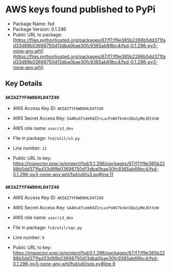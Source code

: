 # AWS keys found published to PyPi

* Package Name: fsd
* Package Version: 0.1.296
* Public URL to package: [https://files.pythonhosted.org/packages/67/f7/f9e385b2288b5dd371fad33d99b03698750d13dba0bae30fc9365ab69bc4/fsd-0.1.296-py3-none-any.whl](https://files.pythonhosted.org/packages/67/f7/f9e385b2288b5dd371fad33d99b03698750d13dba0bae30fc9365ab69bc4/fsd-0.1.296-py3-none-any.whl)

## Key Details

### `AKIAZ7YFAWD6HLD47Z4O`

* AWS Access Key ID: `AKIAZ7YFAWD6HLD47Z4O`
* AWS Secret Access Key: `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` 
* AWS role name: `user/s3_dev`
* File in package: `fsd/util/s3.py`
* Line number: `11`

* Public URL to key: https://inspector.pypi.io/project/fsd/0.1.296/packages/67/f7/f9e385b2288b5dd371fad33d99b03698750d13dba0bae30fc9365ab69bc4/fsd-0.1.296-py3-none-any.whl/fsd/util/s3.py#line.11



### `AKIAZ7YFAWD6HLD47Z4O`

* AWS Access Key ID: `AKIAZ7YFAWD6HLD47Z4O`
* AWS Secret Access Key: `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` 
* AWS role name: `user/s3_dev`
* File in package: `fsd/util/sqs.py`
* Line number: `9`

* Public URL to key: https://inspector.pypi.io/project/fsd/0.1.296/packages/67/f7/f9e385b2288b5dd371fad33d99b03698750d13dba0bae30fc9365ab69bc4/fsd-0.1.296-py3-none-any.whl/fsd/util/sqs.py#line.9


